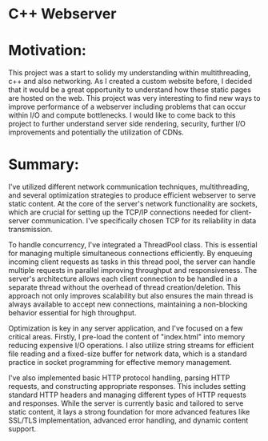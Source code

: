 # C++ Webserver

# Motivation:
This project was a start to solidy my understanding within multithreading, c++ and also networking. As I created a custom website before, I decided that it would be a great opportunity to understand how these static pages are hosted on the web. This project was very interesting to find new ways to improve performance of a webserver including problems that can occur within I/O and compute bottlenecks. I would like to come back to this project to further understand server side rendering, security, further I/O improvements and potentially the utilization of CDNs.

# Summary:
I've utilized different network communication techniques, multithreading, and several optimization strategies to produce efficient webserver to serve static content. At the core of the server's network functionality are sockets, which are crucial for setting up the TCP/IP connections needed for client-server communication. I've specifically chosen TCP for its reliability in data transmission.

To handle concurrency, I've integrated a ThreadPool class. This is essential for managing multiple simultaneous connections efficiently. By enqueuing incoming client requests as tasks in this thread pool, the server can handle multiple requests in parallel improving throughput and responsiveness. The server's architecture allows each client connection to be handled in a separate thread without the overhead of thread creation/deletion. This approach not only improves scalability but also ensures the main thread is always available to accept new connections, maintaining a non-blocking behavior essential for high throughput.

Optimization is key in any server application, and I've focused on a few critical areas. Firstly, I pre-load the content of "index.html" into memory reducing expensive I/O operations. I also utilize string streams for efficient file reading and a fixed-size buffer for network data, which is a standard practice in socket programming for effective memory management.

I've also implemented basic HTTP protocol handling, parsing HTTP requests, and constructing appropriate responses. This includes setting standard HTTP headers and managing different types of HTTP requests and responses. While the server is currently basic and tailored to serve static content, it lays a strong foundation for more advanced features like SSL/TLS implementation, advanced error handling, and dynamic content support.
